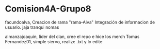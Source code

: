 # Comision4A-Grupo8

   facundoalva, Creacion de rama "rama-Alva"
    Integración de informacion de usuario.
    jaja tranqui nomas   

almanzajoaquin, lider del clan, cree el repo e hice los merch
Tomas Fernandez01, simple siervo, realize .txt y lo edite
